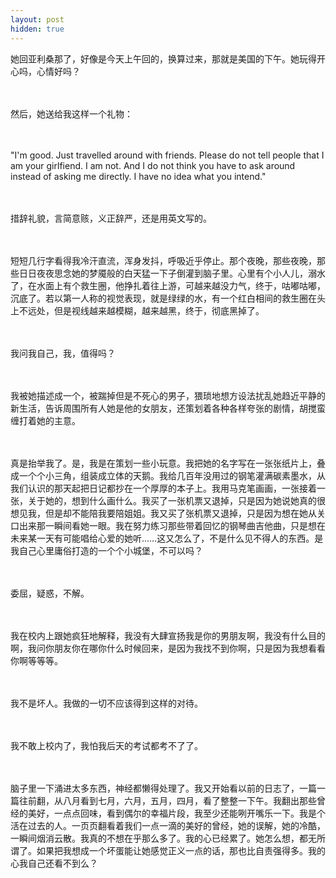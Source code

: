 ```yaml
---
layout: post
hidden: true
---
```

她回亚利桑那了，好像是今天上午回的，换算过来，那就是美国的下午。她玩得开心吗，心情好吗？
  
　　

然后，她送给我这样一个礼物：
  
　　

"I'm good. Just travelled around with friends. Please do not tell people that I am your girlfiend. I am not. And I do not think you have to ask around instead of asking me directly. I have no idea what you intend."
  
　　

措辞礼貌，言简意赅，义正辞严，还是用英文写的。
  
　　

短短几行字看得我冷汗直流，浑身发抖，呼吸近乎停止。那个夜晚，那些夜晚，那些日日夜夜思念她的梦魇般的白天猛一下子倒灌到脑子里。心里有个小人儿，溺水了，在水面上有个救生圈，他挣扎着往上游，可越来越没力气，终于，咕嘟咕嘟，沉底了。若以第一人称的视觉表现，就是绿绿的水，有一个红白相间的救生圈在头上不远处，但是视线越来越模糊，越来越黑，终于，彻底黑掉了。
  
　　

我问我自己，我，值得吗？
  
　　

我被她描述成一个，被踹掉但是不死心的男子，猥琐地想方设法扰乱她趋近平静的新生活，告诉周围所有人她是他的女朋友，还策划着各种各样夸张的剧情，胡搅蛮缠打着她的主意。
  
　　

真是抬举我了。是，我是在策划一些小玩意。我把她的名字写在一张张纸片上，叠成一个个小三角，组装成立体的天鹅。我给几百年没用过的钢笔灌满碳素墨水，从我们认识的那天起把日记都抄在一个厚厚的本子上。我用马克笔画画，一张接着一张，关于她的，想到什么画什么。我买了一张机票又退掉，只是因为她说她真的很想见我，但是却不能陪我要陪姐姐。我又买了张机票又退掉，只是因为想在她从关口出来那一瞬间看她一眼。我在努力练习那些带着回忆的钢琴曲吉他曲，只是想在未来某一天有可能唱给心爱的她听……这又怎么了，不是什么见不得人的东西。是我自己心里庸俗打造的一个个小城堡，不可以吗？
  
　　

委屈，疑惑，不解。
  
　　

我在校内上跟她疯狂地解释，我没有大肆宣扬我是你的男朋友啊，我没有什么目的啊，我问你朋友你在哪你什么时候回来，是因为我找不到你啊，只是因为我想看看你啊等等等。
  
　　

我不是坏人。我做的一切不应该得到这样的对待。
  
　　

我不敢上校内了，我怕我后天的考试都考不了了。
  
　　

脑子里一下涌进太多东西，神经都懒得处理了。我又开始看以前的日志了，一篇一篇往前翻，从八月看到七月，六月，五月，四月，看了整整一下午。我翻出那些曾经的美好，一点点回味，看到偶尔的幸福片段，我至少还能咧开嘴乐一下。我是个活在过去的人。一页页翻看着我们一点一滴的美好的曾经，她的误解，她的冷酷，一瞬间烟消云散。我真的不想在乎那么多了。我的心已经累了。她怎么想，都无所谓了。如果把我想成一个坏蛋能让她感觉正义一点的话，那也比自责强得多。我的心我自己还看不到么？